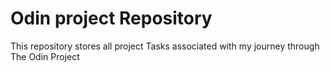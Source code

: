 # Odin project Repository

This repository stores all project Tasks associated with my journey through The Odin Project